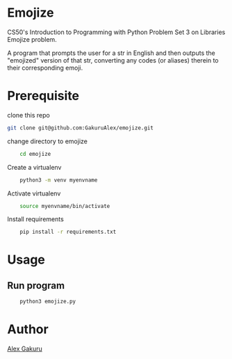 # Emojize #

CS50's Introduction to Programming with Python Problem Set 3 on Libraries
Emojize problem.

A program that prompts the user for a str in English and then outputs the "emojized" version of that str, converting any codes (or aliases) therein to their corresponding emoji.

# Prerequisite #
clone this repo 

```bash
git clone git@github.com:GakuruAlex/emojize.git
```

change directory to emojize

```bash
    cd emojize
```

Create a virtualenv

```bash
    python3 -m venv myenvname
```

Activate virtualenv

```bash
    source myenvname/bin/activate
```

Install requirements

```bash
    pip install -r requirements.txt
```

# Usage #

## Run program ##

```bash
    python3 emojize.py
```
# Author #

[Alex Gakuru](https://github.com/GakuruAlex)